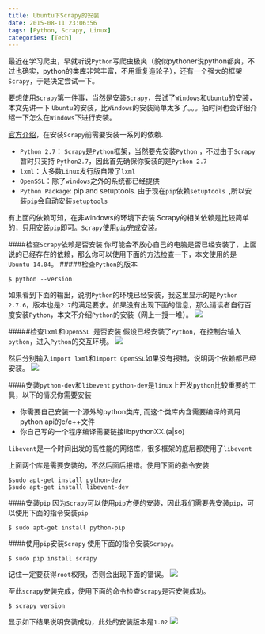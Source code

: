```yaml
---
title: Ubuntu下Scrapy的安装
date: 2015-08-11 23:06:56
tags: [Python, Scrapy, Linux]
categories: [Tech]
---
```

最近在学习爬虫，早就听说`Python`写爬虫极爽（貌似pythoner说python都爽，不过也确实，python的类库非常丰富，不用重复造轮子），还有一个强大的框架`Scrapy`，于是决定尝试一下。

要想使用`Scrapy`第一件事，当然是安装`Scrapy`，尝试了`Windows`和`Ubuntu`的安装，本文先讲一下 `Ubuntu`的安装，比`Windows`的安装简单太多了。。。抽时间也会详细介绍一下怎么在`Windows`下进行安装。

[官方介绍](http://scrapy-chs.readthedocs.org/zh_CN/latest/intro/install.html#ubuntu-9-10)，在安装`Scrapy`前需要安装一系列的依赖.
*  `Python 2.7`： `Scrapy`是`Python`框架，当然要先安装`Python` ，不过由于`Scrapy`暂时只支持 `Python2.7`，因此首先确保你安装的是`Python 2.7`
*  `lxml`：大多数`Linux`发行版自带了`lxml`
*  `OpenSSL`：除了`windows`之外的系统都已经提供
*  `Python Package`: pip and setuptools. 由于现在`pip`依赖`setuptools `,所以安装`pip`会自动安装`setuptools `

有上面的依赖可知，在非windows的环境下安装 Scrapy的相关依赖是比较简单的，只用安装`pip`即可。`Scrapy`使用`pip`完成安装。

<!--more-->

####检查`Scrapy`依赖是否安装
你可能会不放心自己的电脑是否已经安装了，上面说的已经存在的依赖，那么你可以使用下面的方法检查一下，本文使用的是`Ubuntu 14.04`。
#####检查`Python`的版本
```
$ python --version
```
如果看到下面的输出，说明`Python`的环境已经安装，我这里显示的是`Python 2.7.6`，版本也是`2.7`的满足要求。如果没有出现下面的信息，那么请读者自行百度安装`Python`，本文不介绍`Python`的安装（网上一搜一堆）。
![](/images/archive/img_scrapy_python.png)

#####检查`lxml`和`OpenSSL `是否安装
假设已经安装了`Python`，在控制台输入`python`，进入`Python`的交互环境。
![](/images/archive/img_scrapy_lxml_ssl.png)

然后分别输入`import lxml`和`import OpenSSL`如果没有报错，说明两个依赖都已经安装。
![](/images/archive/img_scrapy_lxml_openssl.png)

####安装`python-dev`和`libevent`
`python-dev`是`linux`上开发`python`比较重要的工具，以下的情况你需要安装
* 你需要自己安装一个源外的python类库, 而这个类库内含需要编译的调用python api的c/c++文件
* 你自己写的一个程序编译需要链接libpythonXX.(a|so)

`libevent`是一个时间出发的高性能的网络库，很多框架的底层都使用了`libevent`

上面两个库是需要安装的，不然后面后报错。使用下面的指令安装
```
$sudo apt-get install python-dev
$sudo apt-get install libevent-dev
```
####安装`pip`
因为`Scrapy`可以使用`pip`方便的安装，因此我们需要先安装`pip`，可以使用下面的指令安装`pip`
```
$ sudo apt-get install python-pip
```

####使用`pip`安装`Scrapy`
使用下面的指令安装`Scrapy`。
```
$ sudo pip install scrapy
```
记住一定要获得`root`权限，否则会出现下面的错误。
![](/images/archive/img_scrapy_exception.png)

至此`scrapy`安装完成，使用下面的命令检查`Scrapy`是否安装成功。
```
$ scrapy version
```
显示如下结果说明安装成功，此处的安装版本是`1.02`
![](/images/archive/img_scrapy_version.png)


